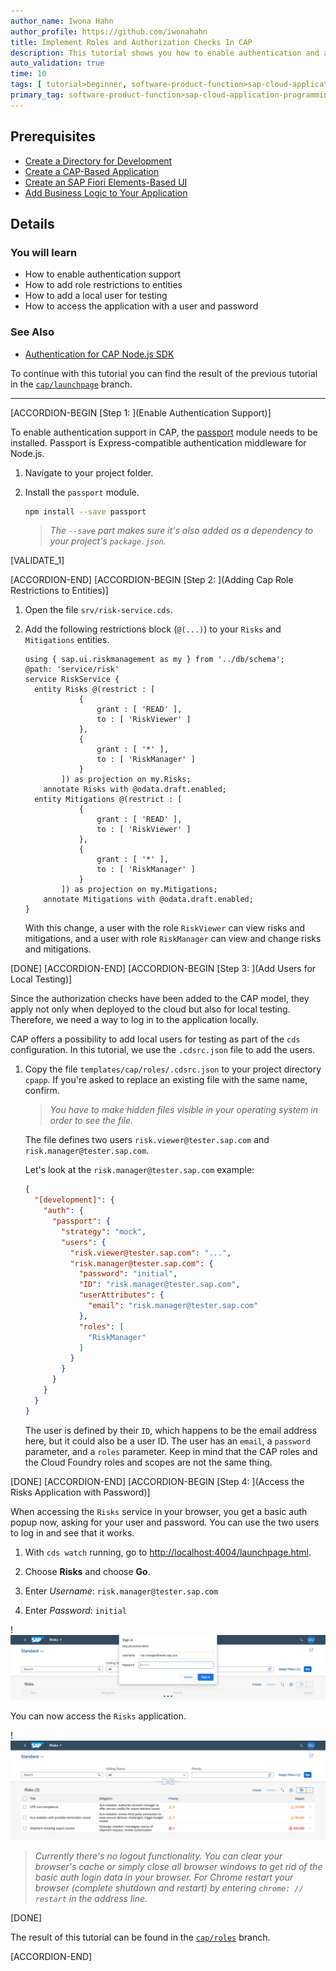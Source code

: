 ```yaml
---
author_name: Iwona Hahn
author_profile: https://github.com/iwonahahn
title: Implement Roles and Authorization Checks In CAP
description: This tutorial shows you how to enable authentication and authorization for your CAP application.
auto_validation: true
time: 10
tags: [ tutorial>beginner, software-product-function>sap-cloud-application-programming-model, topic>node-js, products>sap-business-technology-platform, products>sap-fiori]
primary_tag: software-product-function>sap-cloud-application-programming-model
---
```


## Prerequisites
 - [Create a Directory for Development](btp-app-create-directory)
 - [Create a CAP-Based Application](btp-app-create-cap-application)
 - [Create an SAP Fiori Elements-Based UI](btp-app-create-ui-fiori-elements)
 - [Add Business Logic to Your Application](btp-app-cap-business-logic)

## Details
### You will learn
 - How to enable authentication support
 - How to add role restrictions to entities
 - How to add a local user for testing
 - How to access the application with a user and password

### See Also
 - [Authentication for CAP Node.js SDK](https://cap.cloud.sap/docs/node.js/authentication#mocked)

To continue with this tutorial you can find the result of the previous tutorial in the [`cap/launchpage`](https://github.com/SAP-samples/cloud-cap-risk-management/tree/cap/launchpage) branch.

---

[ACCORDION-BEGIN [Step 1: ](Enable Authentication Support)]

To enable authentication support in CAP, the [passport](http://www.passportjs.org/) module needs to be installed. Passport is Express-compatible authentication middleware for Node.js.

1. Navigate to your project folder.

2. Install the `passport` module.

    ```bash
    npm install --save passport
    ```

    > _The `--save` part makes sure it's also added as a dependency to your project's `package.json`._

[VALIDATE_1]

[ACCORDION-END]
[ACCORDION-BEGIN [Step 2: ](Adding Cap Role Restrictions to Entities)]

1. Open the file `srv/risk-service.cds`.

2. Add the following restrictions block (`@(...)`) to your `Risks` and `Mitigations` entities.

    <!-- cpes-file srv/risk-service.cds -->
    ```text [4-13,15-24]
    using { sap.ui.riskmanagement as my } from '../db/schema';
    @path: 'service/risk'
    service RiskService {
      entity Risks @(restrict : [
                {
                    grant : [ 'READ' ],
                    to : [ 'RiskViewer' ]
                },
                {
                    grant : [ '*' ],
                    to : [ 'RiskManager' ]
                }
            ]) as projection on my.Risks;
        annotate Risks with @odata.draft.enabled;
      entity Mitigations @(restrict : [
                {
                    grant : [ 'READ' ],
                    to : [ 'RiskViewer' ]
                },
                {
                    grant : [ '*' ],
                    to : [ 'RiskManager' ]
                }
            ]) as projection on my.Mitigations;
        annotate Mitigations with @odata.draft.enabled;
    }
    ```

    With this change, a user with the role `RiskViewer` can view risks and mitigations, and a user with role `RiskManager` can view and change risks and mitigations.

[DONE]
[ACCORDION-END]
[ACCORDION-BEGIN [Step 3: ](Add Users for Local Testing)]

Since the authorization checks have been added to the CAP model, they apply not only when deployed to the cloud but also for local testing. Therefore, we need a way to log in to the application locally.

CAP offers a possibility to add local users for testing as part of the `cds` configuration. In this tutorial, we use the `.cdsrc.json` file to add the users.

1. Copy the file `templates/cap/roles/.cdsrc.json` to your project directory `cpapp`. If you're asked to replace an existing file with the same name, confirm.

    > _You have to make hidden files visible in your operating system in order to see the file._

    The file defines two users `risk.viewer@tester.sap.com` and `risk.manager@tester.sap.com`.

    Let's look at the `risk.manager@tester.sap.com` example:

    <!-- cpes-file .cdsrc.json:$.*.*.*.users[?(@.ID=="risk.manager@tester.sap.com")] -->
    ```json [8-17]
    {
      "[development]": {
        "auth": {
          "passport": {
            "strategy": "mock",
            "users": {
              "risk.viewer@tester.sap.com": "...",
              "risk.manager@tester.sap.com": {
                "password": "initial",
                "ID": "risk.manager@tester.sap.com",
                "userAttributes": {
                  "email": "risk.manager@tester.sap.com"
                },
                "roles": [
                  "RiskManager"
                ]
              }
            }
          }
        }
      }
    }
    ```

    The user is defined by their `ID`, which happens to be the email address here, but it could also be a user ID. The user has an `email`, a `password` parameter, and a `roles` parameter. Keep in mind that the CAP roles and the Cloud Foundry roles and scopes are not the same thing.

[DONE]
[ACCORDION-END]
[ACCORDION-BEGIN [Step 4: ](Access the Risks Application with Password)]

When accessing the `Risks` service in your browser, you get a basic auth popup now, asking for your user and password. You can use the two users to log in and see that it works.

1. With `cds watch` running, go to <http://localhost:4004/launchpage.html>.

2. Choose **Risks** and choose **Go**.

3. Enter *Username*: `risk.manager@tester.sap.com`

4. Enter *Password*: `initial`

!![Sign In Risk Application](role_risks_management.png)

  You can now access the `Risks` application.

!![Access Risk Application](risks_management_application.png)  

> _Currently there's no logout functionality. You can clear your browser's cache or simply close all browser windows to get rid of the basic auth login data in your browser. For Chrome restart your browser (complete shutdown and restart) by entering `chrome: // restart` in the address line._

[DONE]

The result of this tutorial can be found in the [`cap/roles`](https://github.com/SAP-samples/cloud-cap-risk-management/tree/cap/roles) branch.

[ACCORDION-END]

